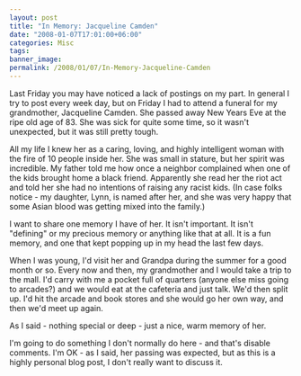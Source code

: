```yaml
---
layout: post
title: "In Memory: Jacqueline Camden"
date: "2008-01-07T17:01:00+06:00"
categories: Misc 
tags: 
banner_image: 
permalink: /2008/01/07/In-Memory-Jacqueline-Camden
---
```


Last Friday you may have noticed a lack of postings on my part. In general I try to post every week day, but on Friday I had to attend a funeral for my grandmother, Jacqueline Camden. She passed away New Years Eve at the ripe old age of 83. She was sick for quite some time, so it wasn't unexpected, but it was still pretty tough.  

All my life I knew her as a caring, loving, and highly intelligent woman with the fire of 10 people inside her. She was small in stature, but her spirit was incredible. My father told me how once a neighbor complained when one of the kids brought home a black friend. Apparently she read her the riot act and told her she had no intentions of raising any racist kids. (In case folks notice - my daughter, Lynn, is named after her, and she was very happy that some Asian blood was getting mixed into the family.)

I want to share one memory I have of her. It isn't important. It isn't "defining" or my precious memory or anything like that at all. It is a fun memory, and one that kept popping up in my head the last few days.

When I was young, I'd visit her and Grandpa during the summer for a good month or so. Every now and then, my grandmother and I would take a trip to the mall. I'd carry with me a pocket full of quarters (anyone else miss going to arcades?) and we would eat at the cafeteria and just talk. We'd then split up. I'd hit the arcade and book stores and she would go her own way, and then we'd meet up again.

As I said - nothing special or deep - just a nice, warm memory of her.

I'm going to do something I don't normally do here - and that's disable comments. I'm OK - as I said, her passing was expected, but as this is a highly personal blog post, I don't really want to discuss it.